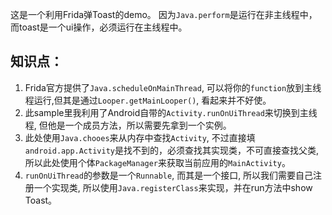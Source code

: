 这是一个利用Frida弹Toast的demo。
因为`Java.perform`是运行在非主线程中，而toast是一个ui操作，必须运行在主线程中。
## 知识点：
1. Frida官方提供了`Java.scheduleOnMainThread`, 可以将你的`function`放到主线程运行,但其是通过`Looper.getMainLooper()`, 看起来并不好使。
2. 此sample里我利用了Android自带的`Activity.runOnUiThread`来切换到主线程, 但他是一个成员方法，所以需要先拿到一个实例。
3. 此处使用`Java.chooes`来从内存中查找`Activity`, 不过直接填`android.app.Activity`是找不到的，必须查找其实现类，不可直接查找父类, 所以此处使用个体`PackageManager`来获取当前应用的`MainActivity`。
4. `runOnUiThread`的参数是一个`Runnable`, 而其是一个接口, 所以我们需要自己注册一个实现类, 所以使用`Java.registerClass`来实现，并在run方法中show Toast。
